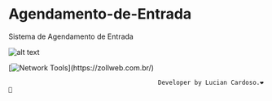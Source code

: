 # Agendamento-de-Entrada
Sistema de Agendamento de Entrada



![alt text]()

[![Network Tools](https://img.shields.io/badge/-🌳%20LinkTree%20Link-000?)](https://zollweb.com.br/)


                                             Developer by Lucian Cardoso.❤️🚀
